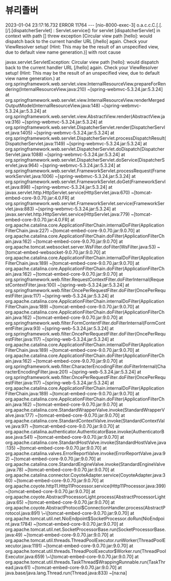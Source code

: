 # 뷰리졸버

2023-01-04 23:17:16.732 ERROR 11764 --- \[nio-8000-exec-3] o.a.c.c.C.\[.\[.\[/].\[dispatcherServlet] : Servlet.service() for servlet \[dispatcherServlet] in context with path \[] threw exception \[Circular view path \[hello]: would dispatch back to the current handler URL \[/hello] again. Check your ViewResolver setup! (Hint: This may be the result of an unspecified view, due to default view name generation.)] with root cause

javax.servlet.ServletException: Circular view path \[hello]: would dispatch back to the current handler URL \[/hello] again. Check your ViewResolver setup! (Hint: This may be the result of an unspecified view, due to default view name generation.) at org.springframework.web.servlet.view.InternalResourceView.prepareForRendering(InternalResourceView.java:210) \~\[spring-webmvc-5.3.24.jar:5.3.24] at org.springframework.web.servlet.view.InternalResourceView.renderMergedOutputModel(InternalResourceView.java:148) \~\[spring-webmvc-5.3.24.jar:5.3.24] at org.springframework.web.servlet.view.AbstractView.render(AbstractView.java:316) \~\[spring-webmvc-5.3.24.jar:5.3.24] at org.springframework.web.servlet.DispatcherServlet.render(DispatcherServlet.java:1405) \~\[spring-webmvc-5.3.24.jar:5.3.24] at org.springframework.web.servlet.DispatcherServlet.processDispatchResult(DispatcherServlet.java:1149) \~\[spring-webmvc-5.3.24.jar:5.3.24] at org.springframework.web.servlet.DispatcherServlet.doDispatch(DispatcherServlet.java:1088) \~\[spring-webmvc-5.3.24.jar:5.3.24] at org.springframework.web.servlet.DispatcherServlet.doService(DispatcherServlet.java:964) \~\[spring-webmvc-5.3.24.jar:5.3.24] at org.springframework.web.servlet.FrameworkServlet.processRequest(FrameworkServlet.java:1006) \~\[spring-webmvc-5.3.24.jar:5.3.24] at org.springframework.web.servlet.FrameworkServlet.doGet(FrameworkServlet.java:898) \~\[spring-webmvc-5.3.24.jar:5.3.24] at javax.servlet.http.HttpServlet.service(HttpServlet.java:670) \~\[tomcat-embed-core-9.0.70.jar:4.0.FR] at org.springframework.web.servlet.FrameworkServlet.service(FrameworkServlet.java:883) \~\[spring-webmvc-5.3.24.jar:5.3.24] at javax.servlet.http.HttpServlet.service(HttpServlet.java:779) \~\[tomcat-embed-core-9.0.70.jar:4.0.FR] at org.apache.catalina.core.ApplicationFilterChain.internalDoFilter(ApplicationFilterChain.java:227) \~\[tomcat-embed-core-9.0.70.jar:9.0.70] at org.apache.catalina.core.ApplicationFilterChain.doFilter(ApplicationFilterChain.java:162) \~\[tomcat-embed-core-9.0.70.jar:9.0.70] at org.apache.tomcat.websocket.server.WsFilter.doFilter(WsFilter.java:53) \~\[tomcat-embed-websocket-9.0.70.jar:9.0.70] at org.apache.catalina.core.ApplicationFilterChain.internalDoFilter(ApplicationFilterChain.java:189) \~\[tomcat-embed-core-9.0.70.jar:9.0.70] at org.apache.catalina.core.ApplicationFilterChain.doFilter(ApplicationFilterChain.java:162) \~\[tomcat-embed-core-9.0.70.jar:9.0.70] at org.springframework.web.filter.RequestContextFilter.doFilterInternal(RequestContextFilter.java:100) \~\[spring-web-5.3.24.jar:5.3.24] at org.springframework.web.filter.OncePerRequestFilter.doFilter(OncePerRequestFilter.java:117) \~\[spring-web-5.3.24.jar:5.3.24] at org.apache.catalina.core.ApplicationFilterChain.internalDoFilter(ApplicationFilterChain.java:189) \~\[tomcat-embed-core-9.0.70.jar:9.0.70] at org.apache.catalina.core.ApplicationFilterChain.doFilter(ApplicationFilterChain.java:162) \~\[tomcat-embed-core-9.0.70.jar:9.0.70] at org.springframework.web.filter.FormContentFilter.doFilterInternal(FormContentFilter.java:93) \~\[spring-web-5.3.24.jar:5.3.24] at org.springframework.web.filter.OncePerRequestFilter.doFilter(OncePerRequestFilter.java:117) \~\[spring-web-5.3.24.jar:5.3.24] at org.apache.catalina.core.ApplicationFilterChain.internalDoFilter(ApplicationFilterChain.java:189) \~\[tomcat-embed-core-9.0.70.jar:9.0.70] at org.apache.catalina.core.ApplicationFilterChain.doFilter(ApplicationFilterChain.java:162) \~\[tomcat-embed-core-9.0.70.jar:9.0.70] at org.springframework.web.filter.CharacterEncodingFilter.doFilterInternal(CharacterEncodingFilter.java:201) \~\[spring-web-5.3.24.jar:5.3.24] at org.springframework.web.filter.OncePerRequestFilter.doFilter(OncePerRequestFilter.java:117) \~\[spring-web-5.3.24.jar:5.3.24] at org.apache.catalina.core.ApplicationFilterChain.internalDoFilter(ApplicationFilterChain.java:189) \~\[tomcat-embed-core-9.0.70.jar:9.0.70] at org.apache.catalina.core.ApplicationFilterChain.doFilter(ApplicationFilterChain.java:162) \~\[tomcat-embed-core-9.0.70.jar:9.0.70] at org.apache.catalina.core.StandardWrapperValve.invoke(StandardWrapperValve.java:177) \~\[tomcat-embed-core-9.0.70.jar:9.0.70] at org.apache.catalina.core.StandardContextValve.invoke(StandardContextValve.java:97) \~\[tomcat-embed-core-9.0.70.jar:9.0.70] at org.apache.catalina.authenticator.AuthenticatorBase.invoke(AuthenticatorBase.java:541) \~\[tomcat-embed-core-9.0.70.jar:9.0.70] at org.apache.catalina.core.StandardHostValve.invoke(StandardHostValve.java:135) \~\[tomcat-embed-core-9.0.70.jar:9.0.70] at org.apache.catalina.valves.ErrorReportValve.invoke(ErrorReportValve.java:92) \~\[tomcat-embed-core-9.0.70.jar:9.0.70] at org.apache.catalina.core.StandardEngineValve.invoke(StandardEngineValve.java:78) \~\[tomcat-embed-core-9.0.70.jar:9.0.70] at org.apache.catalina.connector.CoyoteAdapter.service(CoyoteAdapter.java:360) \~\[tomcat-embed-core-9.0.70.jar:9.0.70] at org.apache.coyote.http11.Http11Processor.service(Http11Processor.java:399) \~\[tomcat-embed-core-9.0.70.jar:9.0.70] at org.apache.coyote.AbstractProcessorLight.process(AbstractProcessorLight.java:65) \~\[tomcat-embed-core-9.0.70.jar:9.0.70] at org.apache.coyote.AbstractProtocol$ConnectionHandler.process(AbstractProtocol.java:891) \~\[tomcat-embed-core-9.0.70.jar:9.0.70] at org.apache.tomcat.util.net.NioEndpoint$SocketProcessor.doRun(NioEndpoint.java:1784) \~\[tomcat-embed-core-9.0.70.jar:9.0.70] at org.apache.tomcat.util.net.SocketProcessorBase.run(SocketProcessorBase.java:49) \~\[tomcat-embed-core-9.0.70.jar:9.0.70] at org.apache.tomcat.util.threads.ThreadPoolExecutor.runWorker(ThreadPoolExecutor.java:1191) \~\[tomcat-embed-core-9.0.70.jar:9.0.70] at org.apache.tomcat.util.threads.ThreadPoolExecutor$Worker.run(ThreadPoolExecutor.java:659) \~\[tomcat-embed-core-9.0.70.jar:9.0.70] at org.apache.tomcat.util.threads.TaskThread$WrappingRunnable.run(TaskThread.java:61) \~\[tomcat-embed-core-9.0.70.jar:9.0.70] at java.base/java.lang.Thread.run(Thread.java:833) \~\[na:na]
